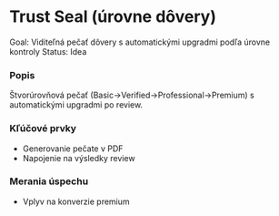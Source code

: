 # Trust Seal (úrovne dôvery)

Goal: Viditeľná pečať dôvery s automatickými upgradmi podľa úrovne kontroly
Status: Idea

### Popis

Štvorúrovňová pečať (Basic→Verified→Professional→Premium) s automatickými upgradmi po review.

### Kľúčové prvky

- Generovanie pečate v PDF
- Napojenie na výsledky review

### Merania úspechu

- Vplyv na konverzie premium